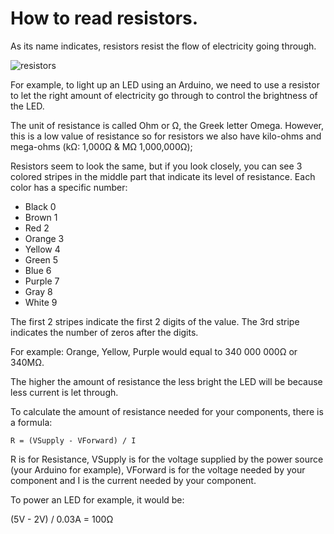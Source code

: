 # How to read resistors.

As its name indicates, resistors resist the flow of electricity going through.

![resistors](https://store.arduino.cc/bmz_cache/a/aa71199ac02d8b3e872b6a42f4fbb13e.image.447x354.jpg)

For example, to light up an LED using an Arduino, we need to use a resistor to let the right amount of electricity go through to control the brightness of the LED.

The unit of resistance is called Ohm or Ω, the Greek letter Omega. However, this is a low value of resistance so for resistors we also have kilo-ohms and mega-ohms (kΩ: 1,000Ω & MΩ 1,000,000Ω);

Resistors seem to look the same, but if you look closely, you can see 3 colored stripes in the middle part that indicate its level of resistance. Each color has a specific number:

* Black	0
* Brown	1
* Red	2
* Orange	3
* Yellow	4
* Green	5
* Blue	6
* Purple	7
* Gray	8
* White	9

The first 2 stripes indicate the first 2 digits of the value. The 3rd stripe indicates the number of zeros after the digits.

For example: Orange, Yellow, Purple would equal to 340 000 000Ω or 340MΩ.

The higher the amount of resistance the less bright the LED will be because less current is let through.

To calculate the amount of resistance needed for your components, there is a formula:

```
R = (VSupply - VForward) / I
```

R is for Resistance, VSupply is for the voltage supplied by the power source (your Arduino for example), VForward is for the voltage needed by your component and I is the current needed by your component.

To power an LED for example, it would be:

(5V - 2V) / 0.03A = 100Ω

